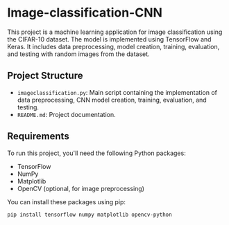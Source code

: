 # Image-classification-CNN

This project is a machine learning application for image classification using the CIFAR-10 dataset. The model is implemented using TensorFlow and Keras. It includes data preprocessing, model creation, training, evaluation, and testing with random images from the dataset.

## Project Structure

- `imageclassification.py`: Main script containing the implementation of data preprocessing, CNN model creation, training, evaluation, and testing.
- `README.md`: Project documentation.

## Requirements

To run this project, you'll need the following Python packages:

- TensorFlow
- NumPy
- Matplotlib
- OpenCV (optional, for image preprocessing)

You can install these packages using pip:

```bash
pip install tensorflow numpy matplotlib opencv-python
